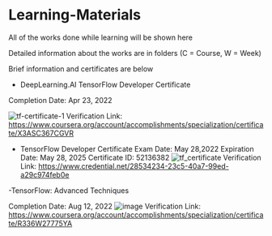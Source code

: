 # Learning-Materials
All of the works done while learning will be shown here

Detailed information about the works are in folders (C = Course, W = Week)

Brief information and certificates are below

- DeepLearning.AI TensorFlow Developer Certificate

Completion Date: Apr 23, 2022

![tf-certificate-1](https://user-images.githubusercontent.com/80748060/191246815-81e96a6c-55da-4d94-97ac-500c55ee6b0b.png)
Verification Link: https://www.coursera.org/account/accomplishments/specialization/certificate/X3ASC367CGVR




- TensorFlow Developer Certificate
Exam Date: May 28,2022
Expiration Date: May 28, 2025
Certificate ID: 52136382
![tf_certificate](https://user-images.githubusercontent.com/80748060/191247252-01dc19d0-85a0-487b-8bb1-adebc15fae15.png)
Verification Link: https://www.credential.net/28534234-23c5-40a7-99ed-a29c974feb0e





-TensorFlow: Advanced Techniques

Completion Date: Aug 12, 2022
![image](https://user-images.githubusercontent.com/80748060/191248053-5d02e82e-4139-4b71-bfe6-ee3d4a04aabb.png)
Verification Link: https://www.coursera.org/account/accomplishments/specialization/certificate/R336W27775YA
